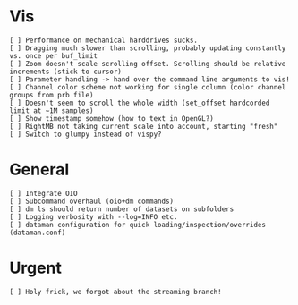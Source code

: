 # Vis 
    [ ] Performance on mechanical harddrives sucks. 
    [ ] Dragging much slower than scrolling, probably updating constantly vs. once per buf_limit
    [ ] Zoom doesn't scale scrolling offset. Scrolling should be relative increments (stick to cursor)
    [ ] Parameter handling -> hand over the command line arguments to vis!
    [ ] Channel color scheme not working for single column (color channel groups from prb file)
    [ ] Doesn't seem to scroll the whole width (set_offset hardcorded limit at ~1M samples)
    [ ] Show timestamp somehow (how to text in OpenGL?)
    [ ] RightMB not taking current scale into account, starting "fresh"
    [ ] Switch to glumpy instead of vispy?
    
# General
    [ ] Integrate OIO
    [ ] Subcommand overhaul (oio+dm commands)
    [ ] dm ls should return number of datasets on subfolders
    [ ] Logging verbosity with --log=INFO etc.
    [ ] dataman configuration for quick loading/inspection/overrides (dataman.conf)
    
# Urgent
    [ ] Holy frick, we forgot about the streaming branch!
    